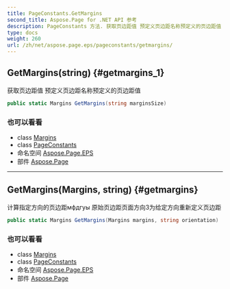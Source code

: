 ```yaml
---
title: PageConstants.GetMargins
second_title: Aspose.Page for .NET API 参考
description: PageConstants 方法. 获取页边距值 预定义页边距名称预定义的页边距值
type: docs
weight: 260
url: /zh/net/aspose.page.eps/pageconstants/getmargins/
---
```

## GetMargins(string) {#getmargins_1}

获取页边距值 预定义页边距名称预定义的页边距值

```csharp
public static Margins GetMargins(string marginsSize)
```

### 也可以看看

* class [Margins](../../../aspose.page/margins/)
* class [PageConstants](../)
* 命名空间 [Aspose.Page.EPS](../../pageconstants/)
* 部件 [Aspose.Page](../../../)

---

## GetMargins(Margins, string) {#getmargins}

计算指定方向的页边距мфдгуы 原始页边距页面方向З为给定方向重新定义页边距

```csharp
public static Margins GetMargins(Margins margins, string orientation)
```

### 也可以看看

* class [Margins](../../../aspose.page/margins/)
* class [PageConstants](../)
* 命名空间 [Aspose.Page.EPS](../../pageconstants/)
* 部件 [Aspose.Page](../../../)


